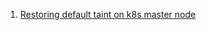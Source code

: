 1. [Restoring default taint on k8s master node](http://ostretsov.ru/notes/k8s/taint-on-master-node)
